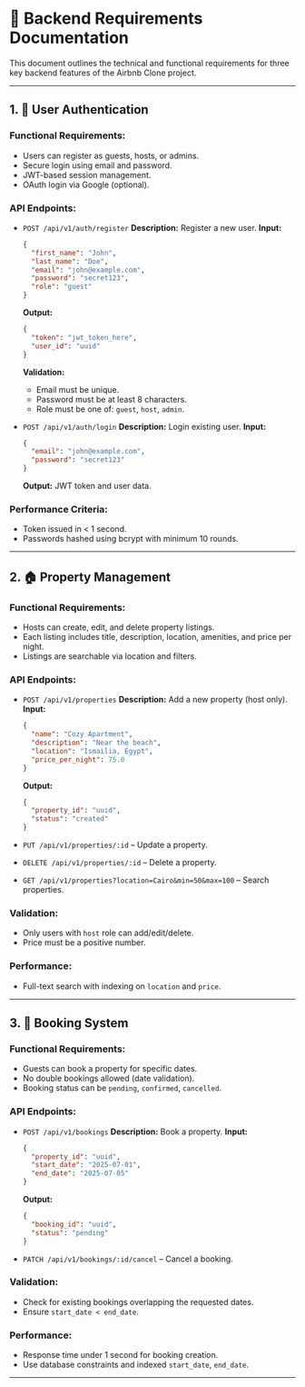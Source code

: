 # 🧾 Backend Requirements Documentation

This document outlines the technical and functional requirements for three key backend features of the Airbnb Clone project.

---

## 1. 🔐 User Authentication

### Functional Requirements:

- Users can register as guests, hosts, or admins.
- Secure login using email and password.
- JWT-based session management.
- OAuth login via Google (optional).

### API Endpoints:

- `POST /api/v1/auth/register`
  **Description:** Register a new user.
  **Input:**

  ```json
  {
    "first_name": "John",
    "last_name": "Doe",
    "email": "john@example.com",
    "password": "secret123",
    "role": "guest"
  }
  ```

  **Output:**

  ```json
  {
    "token": "jwt_token_here",
    "user_id": "uuid"
  }
  ```

  **Validation:**

  - Email must be unique.
  - Password must be at least 8 characters.
  - Role must be one of: `guest`, `host`, `admin`.

- `POST /api/v1/auth/login`
  **Description:** Login existing user.
  **Input:**

  ```json
  {
    "email": "john@example.com",
    "password": "secret123"
  }
  ```

  **Output:** JWT token and user data.

### Performance Criteria:

- Token issued in < 1 second.
- Passwords hashed using bcrypt with minimum 10 rounds.

---

## 2. 🏠 Property Management

### Functional Requirements:

- Hosts can create, edit, and delete property listings.
- Each listing includes title, description, location, amenities, and price per night.
- Listings are searchable via location and filters.

### API Endpoints:

- `POST /api/v1/properties`
  **Description:** Add a new property (host only).
  **Input:**

  ```json
  {
    "name": "Cozy Apartment",
    "description": "Near the beach",
    "location": "Ismailia, Egypt",
    "price_per_night": 75.0
  }
  ```

  **Output:**

  ```json
  {
    "property_id": "uuid",
    "status": "created"
  }
  ```

- `PUT /api/v1/properties/:id` – Update a property.

- `DELETE /api/v1/properties/:id` – Delete a property.

- `GET /api/v1/properties?location=Cairo&min=50&max=100` – Search properties.

### Validation:

- Only users with `host` role can add/edit/delete.
- Price must be a positive number.

### Performance:

- Full-text search with indexing on `location` and `price`.

---

## 3. 📅 Booking System

### Functional Requirements:

- Guests can book a property for specific dates.
- No double bookings allowed (date validation).
- Booking status can be `pending`, `confirmed`, `cancelled`.

### API Endpoints:

- `POST /api/v1/bookings`
  **Description:** Book a property.
  **Input:**

  ```json
  {
    "property_id": "uuid",
    "start_date": "2025-07-01",
    "end_date": "2025-07-05"
  }
  ```

  **Output:**

  ```json
  {
    "booking_id": "uuid",
    "status": "pending"
  }
  ```

- `PATCH /api/v1/bookings/:id/cancel` – Cancel a booking.

### Validation:

- Check for existing bookings overlapping the requested dates.
- Ensure `start_date < end_date`.

### Performance:

- Response time under 1 second for booking creation.
- Use database constraints and indexed `start_date`, `end_date`.

---
